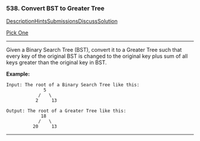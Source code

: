 ### 538. Convert BST to Greater Tree

[Description](https://leetcode.com/problems/convert-bst-to-greater-tree/description/)[Hints](https://leetcode.com/problems/convert-bst-to-greater-tree/hints/)[Submissions](https://leetcode.com/problems/convert-bst-to-greater-tree/submissions/)[Discuss](https://leetcode.com/problems/convert-bst-to-greater-tree/discuss/)[Solution](https://leetcode.com/problems/convert-bst-to-greater-tree/solution/)

[Pick One](https://leetcode.com/problems/random-one-question/)

------

Given a Binary Search Tree (BST), convert it to a Greater Tree such that every key of the original BST is changed to the original key plus sum of all keys greater than the original key in BST.

**Example:**

```
Input: The root of a Binary Search Tree like this:
              5
            /   \
           2     13

Output: The root of a Greater Tree like this:
             18
            /   \
          20     13
```

------
